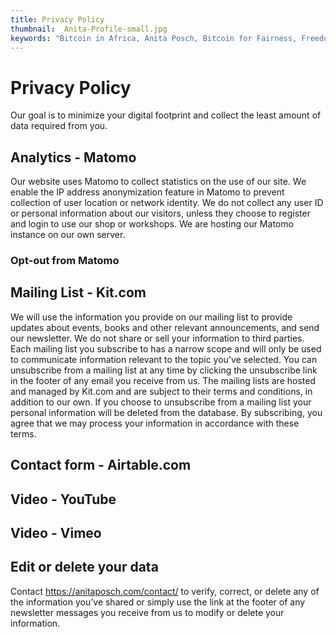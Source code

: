```yaml
---
title: Privacy Policy
thumbnail: _Anita-Profile-small.jpg
keywords: "Bitcoin in Africa, Anita Posch, Bitcoin for Fairness, Freedom Technology"
---
```


# Privacy Policy

Our goal is to minimize your digital footprint and collect the least amount of data required from you. 

## Analytics - Matomo

Our website uses Matomo to collect statistics on the use of our site. We enable the IP address anonymization feature in Matomo to prevent collection of user location or network identity. We do not collect any user ID or personal information about our visitors, unless they choose to register and login to use our shop or workshops. We are hosting our Matomo instance on our own server.

### Opt-out from Matomo
<div id="matomo-opt-out" ></div>
<script>    
    var settings = {"showIntro":true,"divId":"matomo-opt-out","useSecureCookies":true,"cookiePath":null,"cookieDomain":null,"cookieSameSite":"Lax","OptOutComplete":"Opt-out complete; your visits to this website will not be recorded by the Web Analytics tool.","OptOutCompleteBis":"Note that if you clear your cookies, delete the opt-out cookie, or if you change computers or Web browsers, you will need to perform the opt-out procedure again.","YouMayOptOut2":"You may choose to prevent this website from aggregating and analyzing the actions you take here.","YouMayOptOut3":"Doing so will protect your privacy, but will also prevent the owner from learning from your actions and creating a better experience for you and other users.","OptOutErrorNoCookies":"The tracking opt-out feature requires cookies to be enabled.","OptOutErrorNotHttps":"The tracking opt-out feature may not work because this site was not loaded over HTTPS. Please reload the page to check if your opt out status changed.","YouAreNotOptedOut":"You are not opted out.","UncheckToOptOut":"Uncheck this box to opt-out.","YouAreOptedOut":"You are currently opted out.","CheckToOptIn":"Check this box to opt-in."};         
    document.addEventListener('DOMContentLoaded', function() {                             
        window.MatomoConsent.init(settings.useSecureCookies, settings.cookiePath, settings.cookieDomain, settings.cookieSameSite);                
        showContent(window.MatomoConsent.hasConsent());        
    });    
    
    
        function showContent(consent, errorMessage = null, useTracker = false) {
    
            var errorBlock = '<p style="color: red; font-weight: bold;">';
    
            var div = document.getElementById(settings.divId);
            if (!div) {
                var warningDiv = document.createElement("div");
                var msg = 'Unable to find opt-out content div: "'+settings.divId+'"';
                warningDiv.id = settings.divId+'-warning';
                warningDiv.innerHTML = errorBlock+msg+'</p>';
                document.body.insertBefore(warningDiv, document.body.firstChild);
                console.log(msg);
                return;
            }
            
            if (!navigator || !navigator.cookieEnabled) {
                div.innerHTML = errorBlock+settings.OptOutErrorNoCookies+'</p>';
                return;
            }

            if (errorMessage !== null) {
                div.innerHTML = errorBlock+errorMessage+'</p>';
                return;
            }

            var content = '';        

            if (location.protocol !== 'https:') {
                content += errorBlock + settings.OptOutErrorNotHttps + '</p>';
            }

            if (consent) {
                if (settings.showIntro) {
                    content += '<p>'+settings.YouMayOptOut2+' '+settings.YouMayOptOut3+'</p>';                       
                }
                if (useTracker) {
                    content += '<input onclick="_paq.push([\'optUserOut\']);showContent(false, null, true);" id="trackVisits" type="checkbox" checked="checked" />';
                } else {
                    content += '<input onclick="window.MatomoConsent.consentRevoked();showContent(false);" id="trackVisits" type="checkbox" checked="checked" />';
                }
                content += '<label for="trackVisits"><strong><span>'+settings.YouAreNotOptedOut+' '+settings.UncheckToOptOut+'</span></strong></label>';                               
            } else {
                if (settings.showIntro) {
                    content += '<p>'+settings.OptOutComplete+' '+settings.OptOutCompleteBis+'</p>';
                }
                if (useTracker) {
                    content += '<input onclick="_paq.push([\'forgetUserOptOut\']);showContent(true, null, true);" id="trackVisits" type="checkbox" />';
                } else {
                    content += '<input onclick="window.MatomoConsent.consentGiven();showContent(true);" id="trackVisits" type="checkbox" />';
                }
                content += '<label for="trackVisits"><strong><span>'+settings.YouAreOptedOut+' '+settings.CheckToOptIn+'</span></strong></label>';
            }                   
            div.innerHTML = content;      
        };   

        window.MatomoConsent = {                         
            cookiesDisabled: (!navigator || !navigator.cookieEnabled),        
            CONSENT_COOKIE_NAME: 'mtm_consent', CONSENT_REMOVED_COOKIE_NAME: 'mtm_consent_removed', 
            cookieIsSecure: false, useSecureCookies: true, cookiePath: '', cookieDomain: '', cookieSameSite: 'Lax',     
            init: function(useSecureCookies, cookiePath, cookieDomain, cookieSameSite) {
                this.useSecureCookies = useSecureCookies; this.cookiePath = cookiePath;
                this.cookieDomain = cookieDomain; this.cookieSameSite = cookieSameSite;
                if(useSecureCookies && location.protocol !== 'https:') {
                    console.log('Error with setting useSecureCookies: You cannot use this option on http.');             
                } else {
                    this.cookieIsSecure = useSecureCookies;
                }
            },               
            hasConsent: function() {
                var consentCookie = this.getCookie(this.CONSENT_COOKIE_NAME);
                var removedCookie = this.getCookie(this.CONSENT_REMOVED_COOKIE_NAME);
                if (!consentCookie && !removedCookie) {
                    return true; // No cookies set, so opted in
                }
                if (removedCookie && consentCookie) {                
                    this.setCookie(this.CONSENT_COOKIE_NAME, '', -129600000);              
                    return false;
                }                
                return (consentCookie || consentCookie !== 0);            
            },        
            consentGiven: function() {                                                        
                this.setCookie(this.CONSENT_REMOVED_COOKIE_NAME, '', -129600000);
                this.setCookie(this.CONSENT_COOKIE_NAME, new Date().getTime(), 946080000000);
            },      
            consentRevoked: function() {    
                this.setCookie(this.CONSENT_COOKIE_NAME, '', -129600000);
                this.setCookie(this.CONSENT_REMOVED_COOKIE_NAME, new Date().getTime(), 946080000000);                
            },                   
            getCookie: function(cookieName) {            
                var cookiePattern = new RegExp('(^|;)[ ]*' + cookieName + '=([^;]*)'), cookieMatch = cookiePattern.exec(document.cookie);
                return cookieMatch ? window.decodeURIComponent(cookieMatch[2]) : 0;
            },        
            setCookie: function(cookieName, value, msToExpire) {                       
                var expiryDate = new Date();
                expiryDate.setTime((new Date().getTime()) + msToExpire);            
                document.cookie = cookieName + '=' + window.encodeURIComponent(value) +
                    (msToExpire ? ';expires=' + expiryDate.toGMTString() : '') +
                    ';path=' + (this.cookiePath || '/') +
                    (this.cookieDomain ? ';domain=' + this.cookieDomain : '') +
                    (this.cookieIsSecure ? ';secure' : '') +
                    ';SameSite=' + this.cookieSameSite;               
                if ((!msToExpire || msToExpire >= 0) && this.getCookie(cookieName) !== String(value)) {
                    console.log('There was an error setting cookie `' + cookieName + '`. Please check domain and path.');                
                }
            }
        };           
</script>
        

## Mailing List - Kit.com

We will use the information you provide on our mailing list to provide updates about events, books and other relevant announcements, and send our newsletter. We do not share or sell your information to third parties. Each mailing list you subscribe to has a narrow scope and will only be used to communicate information relevant to the topic you’ve selected. You can unsubscribe from a mailing list at any time by clicking the unsubscribe link in the footer of any email you receive from us. The mailing lists are hosted and managed by Kit.com and are subject to their terms and conditions, in addition to our own. If you choose to unsubscribe from a mailing list your personal information will be deleted from the database. By subscribing, you agree that we may process your information in accordance with these terms.

## Contact form - Airtable.com

## Video - YouTube

## Video - Vimeo

## Edit or delete your data

Contact https://anitaposch.com/contact/ to verify, correct, or delete any of the information you’ve shared or simply use the link at the footer of any newsletter messages you receive from us to modify or delete your information.

